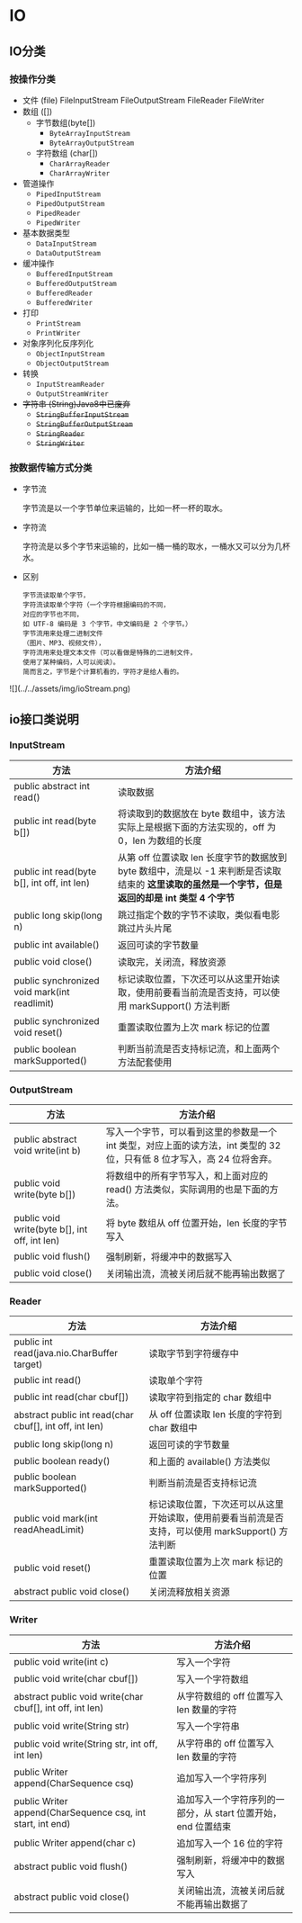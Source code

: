 # IO

## IO分类

### 按操作分类

* 文件 (file)
FileInputStream FileOutputStream FileReader FileWriter
* 数组 (\[\])
    * 字节数组(byte\[\])
        * `ByteArrayInputStream`
        * `ByteArrayOutputStream`
    * 字符数组 (char\[\])
        * `CharArrayReader`
        * `CharArrayWriter`
* 管道操作
    * `PipedInputStream`
    * `PipedOutputStream`
    * `PipedReader`
    * `PipedWriter`
* 基本数据类型
    * `DataInputStream`
    * `DataOutputStream`
* 缓冲操作
    * `BufferedInputStream `
    * `BufferedOutputStream`
    * `BufferedReader`
    * `BufferedWriter`
* 打印
    * `PrintStream`
    * `PrintWriter`
* 对象序列化反序列化
    * `ObjectInputStream`
    * `ObjectOutputStream`
* 转换
    * `InputStreamReader`
    * `OutputStreamWriter`
* ~~字符串 (String)Java8中已废弃~~
    * ~~`StringBufferInputStream`~~
    * ~~`StringBufferOutputStream`~~
    * ~~`StringReader`~~
    * ~~`StringWriter`~~

### 按数据传输方式分类

* 字节流

    字节流是以一个字节单位来运输的，比如一杯一杯的取水。
* 字符流

    字符流是以多个字节来运输的，比如一桶一桶的取水，一桶水又可以分为几杯水。
    
* 区别
    ```
    字节流读取单个字节，
    字符流读取单个字符（一个字符根据编码的不同，
    对应的字节也不同，
    如 UTF-8 编码是 3 个字节，中文编码是 2 个字节。）
    字节流用来处理二进制文件
    （图片、MP3、视频文件），
    字符流用来处理文本文件（可以看做是特殊的二进制文件，
    使用了某种编码，人可以阅读）。
    简而言之，字节是个计算机看的，字符才是给人看的。
    ```
!\[\](../../assets/img/ioStream.png)

## io接口类说明

### InputStream 

方法|方法介绍
---|---
public abstract int read()|读取数据
public int read(byte b\[\])|将读取到的数据放在 byte 数组中，该方法实际上是根据下面的方法实现的，off 为 0，len 为数组的长度
public int read(byte b\[\], int off, int len)|从第 off 位置读取 len 长度字节的数据放到 byte 数组中，流是以 -1 来判断是否读取结束的 **这里读取的虽然是一个字节，但是返回的却是 int 类型 4 个字节**
public long skip(long n)|跳过指定个数的字节不读取，类似看电影跳过片头片尾
public int available()|返回可读的字节数量
public void close()|读取完，关闭流，释放资源
public synchronized void mark(int readlimit)|标记读取位置，下次还可以从这里开始读取，使用前要看当前流是否支持，可以使用 markSupport() 方法判断
public synchronized void reset()|重置读取位置为上次 mark 标记的位置
public boolean markSupported()|判断当前流是否支持标记流，和上面两个方法配套使用

### OutputStream 
方法|方法介绍
---|---
public abstract void write(int b)|写入一个字节，可以看到这里的参数是一个 int 类型，对应上面的读方法，int 类型的 32 位，只有低 8 位才写入，高 24 位将舍弃。
public void write(byte b\[\])|将数组中的所有字节写入，和上面对应的 read() 方法类似，实际调用的也是下面的方法。
public void write(byte b\[\], int off, int len)|将 byte 数组从 off 位置开始，len 长度的字节写入
public void flush()|强制刷新，将缓冲中的数据写入
public void close()|关闭输出流，流被关闭后就不能再输出数据了

### Reader

方法|方法介绍
---|---
public int read(java.nio.CharBuffer target)|读取字节到字符缓存中
public int read()|读取单个字符
public int read(char cbuf\[\])|读取字符到指定的 char 数组中
abstract public int read(char cbuf\[\], int off, int len)|从 off 位置读取 len 长度的字符到 char 数组中
public long skip(long n)|返回可读的字节数量
public boolean ready()|和上面的 available() 方法类似
public boolean markSupported()|判断当前流是否支持标记流
public void mark(int readAheadLimit)|标记读取位置，下次还可以从这里开始读取，使用前要看当前流是否支持，可以使用 markSupport() 方法判断
public void reset()|重置读取位置为上次 mark 标记的位置
abstract public void close()|关闭流释放相关资源

### Writer 
方法|方法介绍
---|---
public void write(int c)|写入一个字符
public void write(char cbuf\[\])|写入一个字符数组
abstract public void write(char cbuf\[\], int off, int len)|从字符数组的 off 位置写入 len 数量的字符
public void write(String str)|写入一个字符串
public void write(String str, int off, int len)|从字符串的 off 位置写入 len 数量的字符
public Writer append(CharSequence csq)|追加写入一个字符序列
public Writer append(CharSequence csq, int start, int end)|追加写入一个字符序列的一部分，从 start 位置开始，end 位置结束
public Writer append(char c)|追加写入一个 16 位的字符
abstract public void flush()|强制刷新，将缓冲中的数据写入
abstract public void close()|关闭输出流，流被关闭后就不能再输出数据了


 

